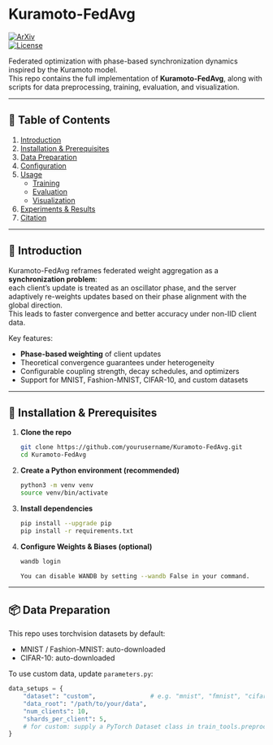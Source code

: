 # Kuramoto-FedAvg

[![ArXiv](https://img.shields.io/badge/arXiv-2505.19605v1-blue.svg)](https://arxiv.org/abs/2505.19605v1)  
[![License](https://img.shields.io/badge/license-MIT-green.svg)](LICENSE)

Federated optimization with phase-based synchronization dynamics inspired by the Kuramoto model.  
This repo contains the full implementation of **Kuramoto-FedAvg**, along with scripts for data preprocessing, training, evaluation, and visualization.

---

## 📖 Table of Contents

1. [Introduction](#introduction)  
2. [Installation & Prerequisites](#installation--prerequisites)  
3. [Data Preparation](#data-preparation)  
4. [Configuration](#configuration)  
5. [Usage](#usage)  
   - [Training](#training)  
   - [Evaluation](#evaluation)  
   - [Visualization](#visualization)  
6. [Experiments & Results](#experiments--results)    
7. [Citation](#citation)  
---

## 🌟 Introduction

Kuramoto-FedAvg reframes federated weight aggregation as a **synchronization problem**:  
each client’s update is treated as an oscillator phase, and the server adaptively re-weights updates based on their phase alignment with the global direction.  
This leads to faster convergence and better accuracy under non-IID client data.

Key features:
- **Phase-based weighting** of client updates  
- Theoretical convergence guarantees under heterogeneity  
- Configurable coupling strength, decay schedules, and optimizers  
- Support for MNIST, Fashion-MNIST, CIFAR-10, and custom datasets  

---

## 🚀 Installation & Prerequisites

1. **Clone the repo**
   ```bash
   git clone https://github.com/yourusername/Kuramoto-FedAvg.git
   cd Kuramoto-FedAvg

2. **Create a Python environment (recommended)**

   ```bash
   python3 -m venv venv
   source venv/bin/activate

3. **Install dependencies**
   ```bash
   pip install --upgrade pip
   pip install -r requirements.txt


4. **Configure Weights & Biases (optional)**
   ```bash
   wandb login

   You can disable WANDB by setting --wandb False in your command.

---

## 📦 Data Preparation

This repo uses torchvision datasets by default:

- MNIST / Fashion-MNIST: auto-downloaded
- CIFAR-10: auto-downloaded

To use custom data, update `parameters.py`:

```python
data_setups = {
    "dataset": "custom",               # e.g. "mnist", "fmnist", "cifar10", "custom"
    "data_root": "/path/to/your/data",
    "num_clients": 10,
    "shards_per_client": 5,
    # for custom: supply a PyTorch Dataset class in train_tools.preprocessing
}
